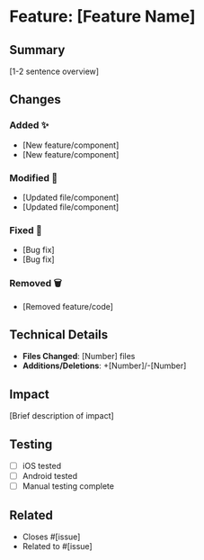 # Feature: [Feature Name]

## Summary
[1-2 sentence overview]

## Changes

### Added ✨
- [New feature/component]
- [New feature/component]

### Modified 🔧
- [Updated file/component]
- [Updated file/component]

### Fixed 🐛
- [Bug fix]
- [Bug fix]

### Removed 🗑️
- [Removed feature/code]

## Technical Details
- **Files Changed**: [Number] files
- **Additions/Deletions**: +[Number]/-[Number]

## Impact
[Brief description of impact]

## Testing
- [ ] iOS tested
- [ ] Android tested
- [ ] Manual testing complete

## Related
- Closes #[issue]
- Related to #[issue]

